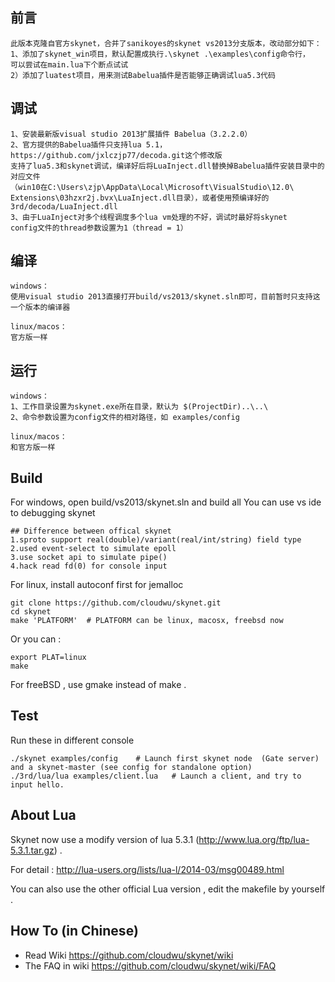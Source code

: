 ## 前言
```
此版本克隆自官方skynet，合并了sanikoyes的skynet vs2013分支版本，改动部分如下：
1、添加了skynet_win项目，默认配置成执行.\skynet .\examples\config命令行，
可以尝试在main.lua下个断点试试
2）添加了luatest项目，用来测试Babelua插件是否能够正确调试lua5.3代码
```

## 调试
```
1、安装最新版visual studio 2013扩展插件 Babelua（3.2.2.0）
2、官方提供的Babelua插件只支持lua 5.1，https://github.com/jxlczjp77/decoda.git这个修改版
支持了lua5.3和skynet调试，编译好后将LuaInject.dll替换掉Babelua插件安装目录中的对应文件
（win10在C:\Users\zjp\AppData\Local\Microsoft\VisualStudio\12.0\
Extensions\03hzxr2j.bvx\LuaInject.dll目录），或者使用预编译好的3rd/decoda/LuaInject.dll
3、由于LuaInject对多个线程调度多个lua vm处理的不好，调试时最好将skynet 
config文件的thread参数设置为1（thread = 1）

```

## 编译
```
windows：
使用visual studio 2013直接打开build/vs2013/skynet.sln即可，目前暂时只支持这一个版本的编译器

linux/macos：
官方版一样
```

## 运行
```
windows：
1、工作目录设置为skynet.exe所在目录，默认为 $(ProjectDir)..\..\
2、命令参数设置为config文件的相对路径，如 examples/config

linux/macos：
和官方版一样
```

## Build

For windows, open build/vs2013/skynet.sln and build all
You can use vs ide to debugging skynet

```
## Difference between offical skynet
1.sproto support real(double)/variant(real/int/string) field type
2.used event-select to simulate epoll
3.use socket api to simulate pipe()
4.hack read fd(0) for console input
```

For linux, install autoconf first for jemalloc

```
git clone https://github.com/cloudwu/skynet.git
cd skynet
make 'PLATFORM'  # PLATFORM can be linux, macosx, freebsd now
```

Or you can :

```
export PLAT=linux
make
```

For freeBSD , use gmake instead of make .

## Test

Run these in different console

```
./skynet examples/config	# Launch first skynet node  (Gate server) and a skynet-master (see config for standalone option)
./3rd/lua/lua examples/client.lua 	# Launch a client, and try to input hello.
```

## About Lua

Skynet now use a modify version of lua 5.3.1 (http://www.lua.org/ftp/lua-5.3.1.tar.gz) .

For detail : http://lua-users.org/lists/lua-l/2014-03/msg00489.html

You can also use the other official Lua version , edit the makefile by yourself .

## How To (in Chinese)

* Read Wiki https://github.com/cloudwu/skynet/wiki
* The FAQ in wiki https://github.com/cloudwu/skynet/wiki/FAQ
